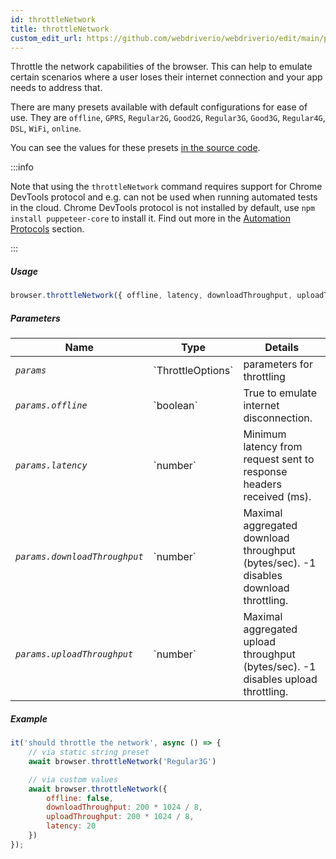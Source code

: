 ```yaml
---
id: throttleNetwork
title: throttleNetwork
custom_edit_url: https://github.com/webdriverio/webdriverio/edit/main/packages/webdriverio/src/commands/browser/throttleNetwork.ts
---
```


Throttle the network capabilities of the browser. This can help to
emulate certain scenarios where a user loses their internet connection
and your app needs to address that.

There are many presets available with default configurations for ease of use.
They are `offline`, `GPRS`, `Regular2G`, `Good2G`, `Regular3G`, `Good3G`,
`Regular4G`, `DSL`, `WiFi`, `online`.

You can see the values for these presets [in the source code](https://github.com/webdriverio/webdriverio/blob/6824e4eb118a8d20685f12f4bc42f13fd56f8a25/packages/webdriverio/src/commands/browser/throttleNetwork.js#L29).

:::info

Note that using the `throttleNetwork` command requires support for Chrome DevTools protocol and e.g.
can not be used when running automated tests in the cloud. Chrome DevTools protocol is not installed by default,
use `npm install puppeteer-core` to install it.
Find out more in the [Automation Protocols](/docs/automationProtocols) section.

:::

##### Usage

```js
browser.throttleNetwork({ offline, latency, downloadThroughput, uploadThroughput })
```

##### Parameters

<table>
  <thead>
    <tr>
      <th>Name</th><th>Type</th><th>Details</th>
    </tr>
  </thead>
  <tbody>
    <tr>
      <td><code><var>params</var></code></td>
      <td>`ThrottleOptions`</td>
      <td>parameters for throttling</td>
    </tr>
    <tr>
      <td><code><var>params.offline</var></code></td>
      <td>`boolean`</td>
      <td>True to emulate internet disconnection.</td>
    </tr>
    <tr>
      <td><code><var>params.latency</var></code></td>
      <td>`number`</td>
      <td>Minimum latency from request sent to response headers received (ms).</td>
    </tr>
    <tr>
      <td><code><var>params.downloadThroughput</var></code></td>
      <td>`number`</td>
      <td>Maximal aggregated download throughput (bytes/sec). -1 disables download throttling.</td>
    </tr>
    <tr>
      <td><code><var>params.uploadThroughput</var></code></td>
      <td>`number`</td>
      <td>Maximal aggregated upload throughput (bytes/sec). -1 disables upload throttling.</td>
    </tr>
  </tbody>
</table>

##### Example

```js title="throttleNetwork.js"
it('should throttle the network', async () => {
    // via static string preset
    await browser.throttleNetwork('Regular3G')

    // via custom values
    await browser.throttleNetwork({
        offline: false,
        downloadThroughput: 200 * 1024 / 8,
        uploadThroughput: 200 * 1024 / 8,
        latency: 20
    })
});
```

